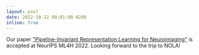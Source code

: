 ```yaml
---
layout: post
date: 2022-10-22 00:01:00-0200
inline: true
---
```


Our paper ["Pipeline-Invariant Representation Learning for Neuroimaging"](https://arxiv.org/abs/2208.12909) is accepted at NeurIPS ML4H 2022. Looking forward to the trip to NOLA!